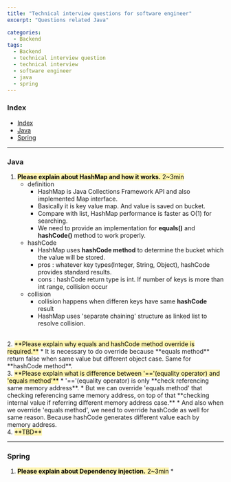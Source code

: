 ```yaml
---
title: "Technical interview questions for software engineer"
excerpt: "Questions related Java"

categories:
  - Backend
tags:
  - Backend
  - technical interview question
  - technical interview
  - software engineer
  - java 
  - spring
---
```



### Index
- [Index](#index)
- [Java](#java)
- [Spring](#spring)

---
### Java

1. <span style="color: black; background-color: #fff5b1;"> **Please explain about HashMap and how it works.** 2~3min</span>
    * definition
      * HashMap is Java Collections Framework API and also implemented Map interface.
      * Basically it is key value map. And value is saved on bucket.
      * Compare with list, HashMap performance is faster as O(1) for searching.
      * We need to provide an implementation for **equals()** and **hashCode()** method to work properly.
    * hashCode
      * HashMap uses **hashCode method** to determine the bucket which the value will be stored.
      * pros : whatever key types(Integer, String, Object), hashCode provides standard results.
      * cons : hashCode return type is int. If number of keys is more than int range, collision occur
    * collision
      * collision happens when differen keys have same **hashCode** result
      * HashMap uses 'separate chaining' structure as linked list to resolve collision.
  <br>
2. <span style="color: black; background-color: #fff5b1;"> **Please explain why equals and hashCode method override is required.**</span>
   * It is necessary to do override because **equals method** return false when same value but different object case. Same for **hashCode method**.
  <br>
3. <span style="color: black; background-color: #fff5b1;"> **Please explain what is difference between '=='(equality operator) and 'equals method'**</span>
   * '=='(equality operator) is only **check referencing same memory address**.
   * But we can override 'equals method' that checking referencing same memory address, on top of that **checking internal value if referring different memory address case.**
   * And also when we override 'equals method', we need to override hashCode as well for same reason. Because hashCode generates different value each by memory address.
  <br>
4. <span style="color: black; background-color: #fff5b1;"> **TBD**</span>



---
### Spring

1. <span style="color: black; background-color: #fff5b1;"> **Please explain about Dependency injection.** 2~3min</span>
     * 